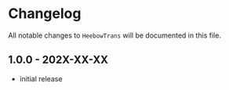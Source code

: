 # Changelog

All notable changes to `HeebowTrans` will be documented in this file.

## 1.0.0 - 202X-XX-XX

- initial release

